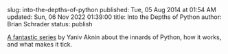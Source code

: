 slug: into-the-depths-of-python
published: Tue, 05 Aug 2014 at 01:54 AM
updated: Sun, 06 Nov 2022 01:39:00 
title: Into the Depths of Python
author: Brian Schrader
status: publish

[A fantastic series][python] by Yaniv Aknin about the innards of Python, how it works, and what makes it tick.

[python]:http://tech.blog.aknin.name/category/my-projects/pythons-innards/

